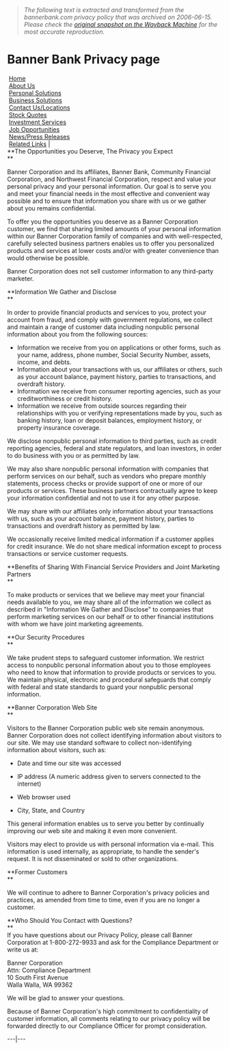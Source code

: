 > *The following text is extracted and transformed from the bannerbank.com privacy policy that was archived on 2006-06-15. Please check the [original snapshot on the Wayback Machine](https://web.archive.org/web/20060615200509id_/http%3A//bannerbank.com/privacy.html) for the most accurate reproduction.*

# Banner Bank Privacy page

 [Home](https://web.archive.org/web/20060615200509id_/http%3A//bannerbank.com/default.html)  
 [About Us](https://web.archive.org/web/20060615200509id_/http%3A//bannerbank.com/about.html)  
 [Personal Solutions](https://web.archive.org/web/20060615200509id_/http%3A//bannerbank.com/personal.html)  
 [Business Solutions](https://web.archive.org/web/20060615200509id_/http%3A//bannerbank.com/business.html)  
 [Contact Us/Locations](https://web.archive.org/web/20060615200509id_/http%3A//bannerbank.com/contactus.html)  
 [Stock Quotes](https://web.archive.org/web/20060615200509id_/http%3A//bannerbank.com/stock.html)  
 [Investment Services](https://web.archive.org/web/20060615200509id_/http%3A//bannerbank.com/invest.html)  
 [Job Opportunities](https://web.archive.org/web/20060615200509id_/http%3A//bannerbank.com/job.html)  
 [News/Press Releases](https://web.archive.org/web/20060615200509id_/http%3A//bannerbank.com/news.html)  
 [Related Links](https://web.archive.org/web/20060615200509id_/http%3A//bannerbank.com/related.html) |    
**The Opportunities you Deserve, The Privacy you Expect  
**

Banner Corporation and its affiliates, Banner Bank, Community Financial Corporation, and Northwest Financial Corporation, respect and value your personal privacy and your personal information. Our goal is to serve you and meet your financial needs in the most effective and convenient way possible and to ensure that information you share with us or we gather about you remains confidential.  


To offer you the opportunities you deserve as a Banner Corporation customer, we find that sharing limited amounts of your personal information within our Banner Corporation family of companies and with well-respected, carefully selected business partners enables us to offer you personalized products and services at lower costs and/or with greater convenience than would otherwise be possible.  


Banner Corporation does not sell customer information to any third-party marketer.  
  
**Information We Gather and Disclose  
**

In order to provide financial products and services to you, protect your account from fraud, and comply with government regulations, we collect and maintain a range of customer data including nonpublic personal information about you from the following sources:  


  * Information we receive from you on applications or other forms, such as your name, address, phone number, Social Security Number, assets, income, and debts. 
  * Information about your transactions with us, our affiliates or others, such as your account balance, payment history, parties to transactions, and overdraft history. 
  * Information we receive from consumer reporting agencies, such as your creditworthiness or credit history.
  * Information we receive from outside sources regarding their relationships with you or verifying representations made by you, such as banking history, loan or deposit balances, employment history, or property insurance coverage.



We disclose nonpublic personal information to third parties, such as credit reporting agencies, federal and state regulators, and loan investors, in order to do business with you or as permitted by law.  


We may also share nonpublic personal information with companies that perform services on our behalf, such as vendors who prepare monthly statements, process checks or provide support of one or more of our products or services. These business partners contractually agree to keep your information confidential and not to use it for any other purpose.  


We may share with our affiliates only information about your transactions with us, such as your account balance, payment history, parties to transactions and overdraft history as permitted by law.  


We occasionally receive limited medical information if a customer applies for credit insurance. We do not share medical information except to process transactions or service customer requests.  
  
**Benefits of Sharing With Financial Service Providers and Joint Marketing Partners  
**

To make products or services that we believe may meet your financial needs available to you, we may share all of the information we collect as described in "Information We Gather and Disclose" to companies that perform marketing services on our behalf or to other financial institutions with whom we have joint marketing agreements.  
  
**Our Security Procedures  
**

We take prudent steps to safeguard customer information. We restrict access to nonpublic personal information about you to those employees who need to know that information to provide products or services to you. We maintain physical, electronic and procedural safeguards that comply with federal and state standards to guard your nonpublic personal information.  
  
**Banner Corporation Web Site  
**

Visitors to the Banner Corporation public web site remain anonymous. Banner Corporation does not collect identifying information about visitors to our site. We may use standard software to collect non-identifying information about visitors, such as:

* Date and time our site was accessed

* IP address (A numeric address given to servers connected to the internet)  


* Web browser used  


* City, State, and Country

This general information enables us to serve you better by continually improving our web site and making it even more convenient.

Visitors may elect to provide us with personal information via e-mail. This information is used internally, as appropriate, to handle the sender's request. It is not disseminated or sold to other organizations.

**Former Customers  
**

We will continue to adhere to Banner Corporation's privacy policies and practices, as amended from time to time, even if you are no longer a customer.  
  
**Who Should You Contact with Questions?  
**  
If you have questions about our Privacy Policy, please call Banner Corporation at 1-800-272-9933 and ask for the Compliance Department or write us at:

Banner Corporation  
Attn: Compliance Department  
10 South First Avenue  
Walla Walla, WA 99362

We will be glad to answer your questions.

Because of Banner Corporation's high commitment to confidentiality of customer information, all comments relating to our privacy policy will be forwarded directly to our Compliance Officer for prompt consideration. 

  
  
  
---|---

